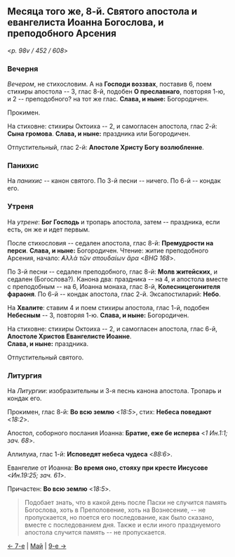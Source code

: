 
## Месяца того же, 8-й. Святого апостола и евангелиста Иоанна Богослова, и преподобного Арсения

<*p. 98v / 452 / 608*>

### Вечерня

*Вечером*, не стихословим. А на **Господи воззвах**, поставив 6, поем стихиры апостола -- 3, глас 8-й, 
подобен **О преславнаго**, повторяя 1-ю, и 2 -- преподобного? на тот же глас. **Слава, и ныне:** Богородичен.  

Прокимен. 

На стиховне: стихиры Октоиха -- 2, и самогласен апостола, глас 2-й: **Сына громова**. 
**Слава, и ныне:** праздника или Богородичен.  

Отпустительный, глас 2-й: **Апостоле Христу Богу возлюбленне**. 

### Панихис

На *панихис* -- канон святого. 
По 3-й песни -- ничего. По 6-й -- кондак его. 

### Утреня

На *утрене*: **Бог Господь** и тропарь апостола, затем -- праздника, если есть, он же и идет первым. 

После стихословия -- седален апостола, глас 8-й: **Премудрости на перси**. **Слава, и ныне:** Богородичен. 
Чтение: житие преподобного Арсения, начало: *̓Αλλὰ τῶν σπουδαίων ἄρα* <*BHG 168*>. 

По 3-й песни -- седален преподобного, глас 8-й: **Молв житейских**, и седален (Богослова?).
Канона два: праздника -- на 4, и апостола вместе с преподобным -- на 6, Иоанна монаха, глас 8-й, 
**Колесницегонителя фараоня**. 
По 6-й -- кондак апостола, глас 2-й. 
Эксапостиларий: **Небо**. 

На **Хвалите**: ставим 4 и поем стихиры апостола, глас 1-й, подобен **Небесным** -- 3, повторяя 1-ю. 
**Слава, и ныне:** Богородичен. 

На стиховне: стихиры Октоиха -- 2, и самогласен апостола, глас 6-й, **Апостоле Христов Евангелисте Иоанне**.  
**Слава, и ныне:** праздника. 

Отпустительный святого.  

### Литургия

На *Литургии*: изобразительны и 3-я песнь канона апостола. 
Тропарь и кондак его. 

Прокимен, глас 8-й: **Во всю землю** <*18:5*>, стих: **Небеса поведают** <*18:2*>.
 
Апостол, соборного послания Иоанна: **Братие, еже бе исперва** <*1 Ин.1:1; зач. 68*>. 

Аллилуиа, глас 1-й: **Исповедят небеса чудеса** <*88:6*>. 
 
Евангелие от Иоанна: **Во время оно, стояху при кресте Иисусове** <*Ин.19:25; зач. 61*>.  
 
Причастен: **Во всю землю** <*18:5*>. 

> Подобает знать, что в какой день после Пасхи не случится память Богослова, хоть в Преполовение, 
> хоть на Вознесение, -- не пропускается, но поется его последование, как было сказано, вместе 
> с последованием дня. Также и если иного празднуемого апостола случится память -- не пропускается.

[← 7-е](05_07_EUR.ru.md) | [Май](README.md#8-й) | [9-е →](05_09_EUR.ru.md)
